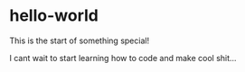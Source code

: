 # hello-world
This is the start of something special!


I cant wait to start learning how to code and make cool shit...
